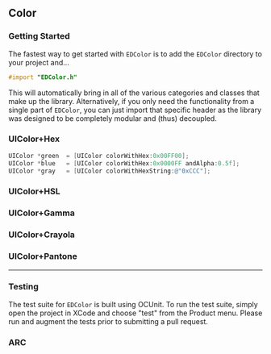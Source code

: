 ## Color

### Getting Started
The fastest way to get started with `EDColor` is to add the `EDColor` directory to your project and...
```objective-c
#import "EDColor.h"
```
This will automatically bring in all of the various categories and classes that make up the library. Alternatively, if you only need the functionality from a single part of `EDColor`, you can just import that specific header as the library was designed to be completely modular and (thus) decoupled.

### UIColor+Hex
```objective-c
UIColor *green  = [UIColor colorWithHex:0x00FF00];
UIColor *blue   = [UIColor colorWithHex:0x0000FF andAlpha:0.5f];
UIColor *gray   = [UIColor colorWithHexString:@"0xCCC"];
```

### UIColor+HSL

### UIColor+Gamma

### UIColor+Crayola

### UIColor+Pantone

---

### Testing
The test suite for `EDColor` is built using OCUnit. To run the test suite, simply open the project in XCode and choose "test" from the Product menu. Please run and augment the tests prior to submitting a pull request.

### ARC